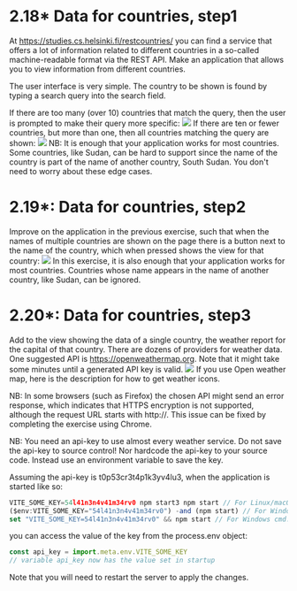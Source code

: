 # 2.18* Data for countries, step1
At https://studies.cs.helsinki.fi/restcountries/ you can find a service that offers a lot of information related to different countries in a so-called machine-readable format via the REST API. Make an application that allows you to view information from different countries.

The user interface is very simple. The country to be shown is found by typing a search query into the search field.

If there are too many (over 10) countries that match the query, then the user is prompted to make their query more specific:
<img src='https://fullstackopen.com/static/d8a3e3b3af8907d0c3dd495ef0d26ba6/5a190/19b1.png'>
If there are ten or fewer countries, but more than one, then all countries matching the query are shown:
<img src='https://fullstackopen.com/static/1d4ebf199806ccfe0df529c08e2a0c6d/5a190/19b2.png'>
NB: It is enough that your application works for most countries. Some countries, like Sudan, can be hard to support since the name of the country is part of the name of another country, South Sudan. You don't need to worry about these edge cases.
# 2.19*: Data for countries, step2
Improve on the application in the previous exercise, such that when the names of multiple countries are shown on the page there is a button next to the name of the country, which when pressed shows the view for that country:
<img src='https://fullstackopen.com/static/b8986829d36bd14bbbd6270e0e8d2edf/5a190/19b4.png'>
In this exercise, it is also enough that your application works for most countries. Countries whose name appears in the name of another country, like Sudan, can be ignored.

# 2.20*: Data for countries, step3
Add to the view showing the data of a single country, the weather report for the capital of that country. There are dozens of providers for weather data. One suggested API is https://openweathermap.org. Note that it might take some minutes until a generated API key is valid.
<img src='https://fullstackopen.com/static/5b436dff5ae7a4e1f6e15c7ba95a29be/5a190/19x.png'>
If you use Open weather map, here is the description for how to get weather icons.

NB: In some browsers (such as Firefox) the chosen API might send an error response, which indicates that HTTPS encryption is not supported, although the request URL starts with http://. This issue can be fixed by completing the exercise using Chrome.

NB: You need an api-key to use almost every weather service. Do not save the api-key to source control! Nor hardcode the api-key to your source code. Instead use an environment variable to save the key.

Assuming the api-key is t0p53cr3t4p1k3yv4lu3, when the application is started like so:
```jsx
VITE_SOME_KEY=54l41n3n4v41m34rv0 npm start3 npm start // For Linux/macOS Bash
($env:VITE_SOME_KEY="54l41n3n4v41m34rv0") -and (npm start) // For Windows PowerShell
set "VITE_SOME_KEY=54l41n3n4v41m34rv0" && npm start // For Windows cmd.exe
```
you can access the value of the key from the process.env object:

```jsx
const api_key = import.meta.env.VITE_SOME_KEY
// variable api_key now has the value set in startup
```
Note that you will need to restart the server to apply the changes.